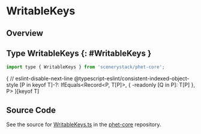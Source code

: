 # WritableKeys

## Overview



## Type WritableKeys {: #WritableKeys }


```js
import type { WritableKeys } from 'scenerystack/phet-core';
```


{
  // eslint-disable-next-line @typescript-eslint/consistent-indexed-object-style
  [P in keyof T]-?: IfEquals&lt;Record&lt;P, T[P]&gt;, { -readonly [Q in P]: T[P] }, P&gt;
}[keyof T]



## Source Code

See the source for [WritableKeys.ts](https://github.com/phetsims/phet-core/blob/main/js/types/WritableKeys.ts) in the [phet-core](https://github.com/phetsims/phet-core) repository.
